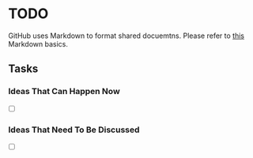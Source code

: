 # TODO

GitHub uses Markdown to format shared docuemtns. Please refer to [this](https://daringfireball.net/projects/markdown/basics) Markdown basics.

## Tasks

### Ideas That Can Happen Now

- [ ] ​

### Ideas That Need To Be Discussed

- [ ] ​

